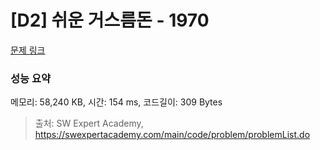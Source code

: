 # [D2] 쉬운 거스름돈 - 1970 

[문제 링크](https://swexpertacademy.com/main/code/problem/problemDetail.do?contestProbId=AV5PsIl6AXIDFAUq) 

### 성능 요약

메모리: 58,240 KB, 시간: 154 ms, 코드길이: 309 Bytes



> 출처: SW Expert Academy, https://swexpertacademy.com/main/code/problem/problemList.do